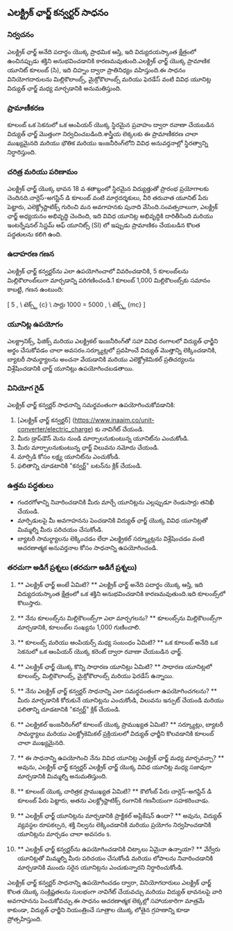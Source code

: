## ఎలక్ట్రిక్ ఛార్జ్ కన్వర్టర్ సాధనం

### నిర్వచనం
ఎలక్ట్రిక్ ఛార్జ్ అనేది పదార్థం యొక్క ప్రాథమిక ఆస్తి, ఇది విద్యుదయస్కాంత క్షేత్రంలో ఉంచినప్పుడు శక్తిని అనుభవించడానికి కారణమవుతుంది.ఎలక్ట్రిక్ ఛార్జ్ యొక్క ప్రామాణిక యూనిట్ కూలంబ్ (సి), ఇది చిహ్నం ద్వారా ప్రాతినిధ్యం వహిస్తుంది.ఈ సాధనం వినియోగదారులను మిల్లికౌలాంబ్స్, మైక్రోకౌలాంబ్స్ మరియు ఫెరడేస్ వంటి వివిధ యూనిట్ల విద్యుత్ ఛార్జ్ మధ్య మార్చడానికి అనుమతిస్తుంది.

### ప్రామాణీకరణ
కూలంబ్ ఒక సెకనులో ఒక ఆంపియర్ యొక్క స్థిరమైన ప్రవాహం ద్వారా రవాణా చేయబడిన విద్యుత్ ఛార్జ్ మొత్తంగా నిర్వచించబడింది.శాస్త్రీయ లెక్కలకు ఈ ప్రామాణీకరణ చాలా ముఖ్యమైనది మరియు భౌతిక మరియు ఇంజనీరింగ్‌లోని వివిధ అనువర్తనాల్లో స్థిరత్వాన్ని నిర్ధారిస్తుంది.

### చరిత్ర మరియు పరిణామం
ఎలక్ట్రిక్ ఛార్జ్ యొక్క భావన 18 వ శతాబ్దంలో స్థిరమైన విద్యుత్తుతో ప్రారంభ ప్రయోగాలకు చెందినది.చార్లెస్-అగస్టిన్ డి కూలంబ్ వంటి మార్గదర్శకులు, వీరి తరువాత యూనిట్ పేరు పెట్టారు, ఎలెక్ట్రోస్టాటిక్స్ గురించి మన అవగాహనకు పునాది వేసింది.సంవత్సరాలుగా, ఎలక్ట్రిక్ ఛార్జ్ అధ్యయనం అభివృద్ధి చెందింది, ఇది వివిధ యూనిట్ల అభివృద్ధికి దారితీసింది మరియు ఇంటర్నేషనల్ సిస్టమ్ ఆఫ్ యూనిట్స్ (SI) లో ఇప్పుడు ప్రామాణికం చేయబడిన కొలత పద్ధతులను కలిగి ఉంది.

### ఉదాహరణ గణన
ఎలక్ట్రిక్ ఛార్జ్ కన్వర్టర్‌ను ఎలా ఉపయోగించాలో వివరించడానికి, 5 కూలంబ్‌లను మిల్లికౌలాంబ్‌లుగా మార్చడాన్ని పరిగణించండి.1 కూలంబ్ 1,000 మిల్లికౌలంబ్స్‌కు సమానం కాబట్టి, గణన ఉంటుంది:

[
5 \, \ టెక్స్ట్ {c} \ సార్లు 1000 = 5000 \, \ టెక్స్ట్ {mc}
\]

### యూనిట్ల ఉపయోగం
ఎలక్ట్రానిక్స్, ఫిజిక్స్ మరియు ఎలక్ట్రికల్ ఇంజనీరింగ్‌తో సహా వివిధ రంగాలలో విద్యుత్ ఛార్జీని అర్థం చేసుకోవడం చాలా అవసరం.సర్క్యూట్లలో ప్రవహించే విద్యుత్ మొత్తాన్ని లెక్కించడానికి, బ్యాటరీ సామర్థ్యాలను అంచనా వేయడానికి మరియు ఎలెక్ట్రోకెమికల్ ప్రతిచర్యలను విశ్లేషించడానికి ఛార్జ్ యూనిట్లు ఉపయోగించబడతాయి.

### వినియోగ గైడ్
ఎలక్ట్రిక్ ఛార్జ్ కన్వర్టర్ సాధనాన్ని సమర్థవంతంగా ఉపయోగించుకోవడానికి:
1. [ఎలక్ట్రిక్ ఛార్జ్ కన్వర్టర్] (https://www.inaaim.co/unit-converter/electric_charge) కు నావిగేట్ చేయండి.
2. మీరు డ్రాప్‌డౌన్ మెను నుండి మార్చాలనుకుంటున్న యూనిట్‌ను ఎంచుకోండి.
3. మీరు మార్చాలనుకుంటున్న ఛార్జ్ విలువను నమోదు చేయండి.
4. మార్పిడి కోసం లక్ష్య యూనిట్‌ను ఎంచుకోండి.
5. ఫలితాన్ని చూడటానికి "కన్వర్ట్" బటన్‌ను క్లిక్ చేయండి.

### ఉత్తమ పద్ధతులు
- గందరగోళాన్ని నివారించడానికి మీరు మార్చే యూనిట్లను ఎల్లప్పుడూ రెండుసార్లు తనిఖీ చేయండి.
- మార్పిడులపై మీ అవగాహనను పెంచడానికి విద్యుత్ ఛార్జ్ యొక్క వివిధ యూనిట్లతో మిమ్మల్ని మీరు పరిచయం చేసుకోండి.
- బ్యాటరీ సామర్థ్యాలను లెక్కించడం లేదా ఎలక్ట్రికల్ సర్క్యూట్లను విశ్లేషించడం వంటి ఆచరణాత్మక అనువర్తనాల కోసం సాధనాన్ని ఉపయోగించండి.

### తరచుగా అడిగే ప్రశ్నలు (తరచుగా అడిగే ప్రశ్నలు)

1. ** ఎలక్ట్రిక్ ఛార్జ్ అంటే ఏమిటి? **
ఎలక్ట్రిక్ ఛార్జ్ అనేది పదార్థం యొక్క ఆస్తి, ఇది విద్యుదయస్కాంత క్షేత్రంలో ఒక శక్తిని అనుభవించడానికి కారణమవుతుంది.ఇది కూలంబ్స్‌లో కొలుస్తారు.

2. ** నేను కూలంబ్స్‌ను మిల్లికౌలంబ్స్‌గా ఎలా మార్చగలను? **
కూలంబ్స్‌ను మిల్లికౌలంబ్స్‌గా మార్చడానికి, కూలంబ్‌ల సంఖ్యను 1,000 గుణించాలి.

3. ** కూలంబ్స్ మరియు ఆంపియర్స్ మధ్య సంబంధం ఏమిటి? **
ఒక కూలంబ్ అనేది ఒక సెకనులో ఒక ఆంపియర్ యొక్క కరెంట్ ద్వారా రవాణా చేయబడిన ఛార్జ్.

4. ** ఎలక్ట్రిక్ ఛార్జ్ యొక్క కొన్ని సాధారణ యూనిట్లు ఏమిటి? **
సాధారణ యూనిట్లలో కూలంబ్స్, మిల్లికౌలాంబ్స్, మైక్రోకౌలాంబ్స్ మరియు ఫెరడేస్ ఉన్నాయి.

5. ** నేను ఎలక్ట్రిక్ ఛార్జ్ కన్వర్టర్ సాధనాన్ని ఎలా సమర్థవంతంగా ఉపయోగించగలను? **
మీరు మార్చడానికి కోరుకునే యూనిట్లను ఎంచుకోండి, విలువను ఇన్పుట్ చేయండి మరియు ఫలితాన్ని చూడటానికి "కన్వర్ట్" క్లిక్ చేయండి.

6. ** ఎలక్ట్రికల్ ఇంజనీరింగ్‌లో కూలంబ్ యొక్క ప్రాముఖ్యత ఏమిటి? **
సర్క్యూట్లు, బ్యాటరీ సామర్థ్యాలు మరియు ఎలక్ట్రోకెమికల్ ప్రక్రియలలో విద్యుత్ ఛార్జీని కొలవడానికి కూలంబ్ చాలా ముఖ్యమైనది.

7. ** ఈ సాధనాన్ని ఉపయోగించి నేను వివిధ యూనిట్ల ఎలక్ట్రిక్ ఛార్జ్ మధ్య మార్చవచ్చా? **
అవును, ఎలక్ట్రిక్ ఛార్జ్ కన్వర్టర్ ఎలక్ట్రిక్ ఛార్జ్ యొక్క వివిధ యూనిట్ల మధ్య సజావుగా మార్చడానికి మిమ్మల్ని అనుమతిస్తుంది.

8. ** కూలంబ్ యొక్క చారిత్రక ప్రాముఖ్యత ఏమిటి? **
కౌలోంబ్ పేరు చార్లెస్-అగస్టిన్ డి కూలంబ్ పేరు పెట్టారు, అతను ఎలక్ట్రోస్టాటిక్స్ రంగానికి గణనీయంగా సహకరించాడు.

9. ** ఎలక్ట్రిక్ ఛార్జ్ యూనిట్లను మార్చడానికి ప్రాక్టికల్ అప్లికేషన్ ఉందా? **
అవును, విద్యుత్ వ్యవస్థల రూపకల్పన, శక్తి నిల్వను లెక్కించడానికి మరియు ప్రయోగం నిర్వహించడానికి యూనిట్లను మార్చడం చాలా అవసరం s.

10. ** ఎలక్ట్రిక్ ఛార్జ్ కన్వర్టర్‌ను ఉపయోగించడానికి చిట్కాలు ఏమైనా ఉన్నాయా? **
వేర్వేరు యూనిట్లతో మిమ్మల్ని మీరు పరిచయం చేసుకోండి మరియు లోపాలను నివారించడానికి మార్చడానికి ముందు సరైన యూనిట్లను ఎంచుకున్నారని నిర్ధారించుకోండి.

ఎలక్ట్రిక్ ఛార్జ్ కన్వర్టర్ సాధనాన్ని ఉపయోగించడం ద్వారా, వినియోగదారులు ఎలక్ట్రిక్ ఛార్జ్ కొలత యొక్క సంక్లిష్టతలను సులభంగా నావిగేట్ చేయవచ్చు మరియు విద్యుత్ భావనలపై వారి అవగాహనను పెంచుకోవచ్చు.ఈ సాధనం ఆచరణాత్మక లెక్కల్లో సహాయకారిగా మాత్రమే కాకుండా, విద్యుత్ ఛార్జీని నియంత్రించే సూత్రాల యొక్క లోతైన గ్రహణాన్ని కూడా ప్రోత్సహిస్తుంది.